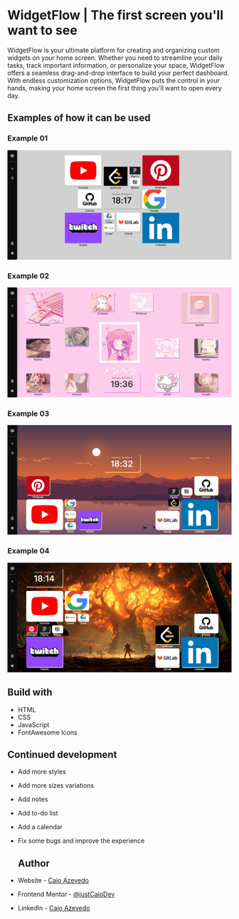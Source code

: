 # WidgetFlow | The first screen you'll want to see

WidgetFlow is your ultimate platform for creating and organizing custom widgets on your home screen.
Whether you need to streamline your daily tasks, track important information, or personalize your space,
WidgetFlow offers a seamless drag-and-drop interface to build your perfect dashboard. With endless customization options,
WidgetFlow puts the control in your hands, making your home screen the first thing you'll want to open every day.

## Examples of how it can be used

### Example 01
![](./images/Template%20example%202.png)

### Example 02
![](./images/Template%20example%205.png)

### Example 03
![](./images/Template%20example%203.png)

### Example 04
![](./images/Template%20example%201.png)

## Build with

- HTML
- CSS
- JavaScript
- FontAwesome Icons

## Continued development

- Add more styles
- Add more sizes variations
- Add notes
- Add to-do list
- Add a calendar
- Fix some bugs and improve the experience

  ## Author
  
- Website - [Caio Azevedo](https://github.com/justCaioDev)
- Frontend Mentor - [@justCaioDev](https://www.frontendmentor.io/profile/justCaioDev)
- LinkedIn - [Caio Azevedo](https://www.linkedin.com/in/caiio/)
  

